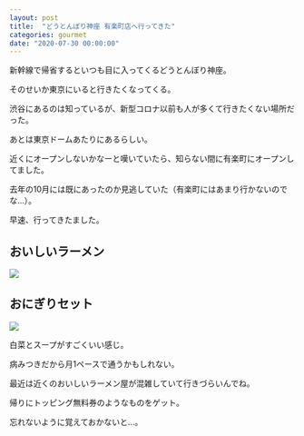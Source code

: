 ```yaml
---
layout: post
title:  "どうとんぼり神座 有楽町店へ行ってきた"
categories: gourmet
date: "2020-07-30 00:00:00"
---
```


新幹線で帰省するといつも目に入ってくるどうとんぼり神座。

そのせいか東京にいると行きたくなってくる。

渋谷にあるのは知っているが、新型コロナ以前も人が多くて行きたくない場所だった。

あとは東京ドームあたりにあるらしい。

近くにオープンしないかなーと嘆いていたら、知らない間に有楽町にオープンしてました。

去年の10月には既にあったのか見逃していた（有楽町にはあまり行かないのでな...）。

早速、行ってきたました。

## おいしいラーメン


<div class="trim">
  <div class="trim__item">
    <a href="{{ site.url }}/assets/images/2020-07-30-report/19-08-32.png">
      <img class="one" src="{{ site.url }}/assets/thumbnail/2020-07-30-report/19-08-32.png">
    </a>
  </div>
</div>


## おにぎりセット


<div class="trim">
  <div class="trim__item">
    <a href="{{ site.url }}/assets/images/2020-07-30-report/19-10-31.png">
      <img class="one" src="{{ site.url }}/assets/thumbnail/2020-07-30-report/19-10-31.png">
    </a>
  </div>
</div>


白菜とスープがすごくいい感じ。

病みつきだから月1ペースで通うかもしれない。

最近は近くのおいしいラーメン屋が混雑していて行きづらいんでね。

帰りにトッピング無料券のようなものをゲット。

忘れないように覚えておかないと...。
